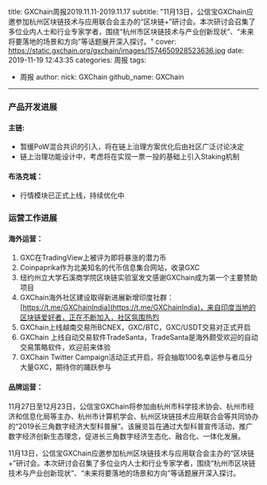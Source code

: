 title: GXChain周报2019.11.11-2019.11.17
subtitle: "11月13日，公信宝GXChain应邀参加杭州区块链技术与应用联合会主办的“区块链+”研讨会。本次研讨会召集了多位业内人士和行业专家学者，围绕“杭州市区块链技术与产业创新现状”、“未来将要落地的场景和方向”等话题展开深入探讨。"
cover: https://static.gxchain.org/gxchain/images/1574650928523636.jpg
date: 2019-11-19 12:43:35
categories: 周报
tags:
  - 周报
author:
    nick: GXChain
    github_name: GXChain
---

### 产品开发进展

#### 主链:
- 暂缓PoW混合共识的引入，将在链上治理方案优化后由社区广泛讨论决定
- 链上治理功能设计中，考虑将在实现一票一投的基础上引入Staking机制

#### 布洛克城：
- 行情模块已正式上线，持续优化中

### 运营工作进展

#### 海外运营：

1. GXC在TradingView上被评为即将暴涨的潜力币
2. Coinpaprika作为北美知名的代币信息集合网站，收录GXC
3. 纽约州立大学石溪商学院区块链实验室发文感谢GXChain成为第一个主要赞助项目
4. GXChain海外社区建设取得新进展新增印度社群：[https://t.me/GXChainIndia](https://t.me/GXChainIndia)，来自印度当地的区块链爱好者，正在不断加入，社区氛围热烈
5. GXChain上线越南交易所BCNEX，GXC/BTC，GXC/USDT交易对正式开启
6. GXChain 上线自动交易软件TradeSanta，TradeSanta是海外颇受欢迎的自动交易策略软件，欢迎前来体验
7. GXChain Twitter Campaign活动正式开启，将会抽取100名幸运参与者瓜分大量GXC，期待你的踊跃参与

#### 品牌运营：

11月27日至12月23日，公信宝GXChain将参加由杭州市科学技术协会、杭州市经济和信息化局等主办、杭州市计算机学会、杭州区块链技术应用联合会等共同协办的“2019长三角数字经济大型科普展”。该展览旨在通过大型科普宣传活动，推广数字经济创新生态理念，促进长三角数字经济生态化、融合化、一体化发展。

11月13日，公信宝GXChain应邀参加杭州区块链技术与应用联合会主办的“区块链+”研讨会。本次研讨会召集了多位业内人士和行业专家学者，围绕“杭州市区块链技术与产业创新现状”、“未来将要落地的场景和方向”等话题展开深入探讨。

